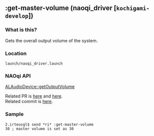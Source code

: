 ## :get-master-volume (naoqi_driver [`kochigami-develop`])

### What is this?

Gets the overall output volume of the system.  

### Location

`launch/naoqi_driver.launch`  

### NAOqi API

[ALAudioDevice::getOutputVolume](http://doc.aldebaran.com/2-5/naoqi/audio/alaudiodevice-api.html#alaudiodevice-api)

Related PR is [here](https://github.com/ros-naoqi/naoqi_driver/pull/110) and [here](https://github.com/jsk-ros-pkg/jsk_robot/pull/814).  
Related commit is [here](https://github.com/kochigami/naoqi_driver/commit/9839964110eb25ba316213b65908715863e8ca94#diff-fd6c3751bab04f0ce69992cda4034458R962).

### Sample

```
2.irteusgl$ send *ri* :get-master-volume
30 ; master volume is set as 30
```